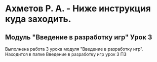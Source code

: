 # Ахметов Р. А. - Ниже инструкция куда заходить.

## Модуль "Введение в разработку игр" Урок 3

Выполнена работа 3 урока модуля "Введение в разработку игр". Находится в папке Введение в разработку игр урок 3 ПЗ
